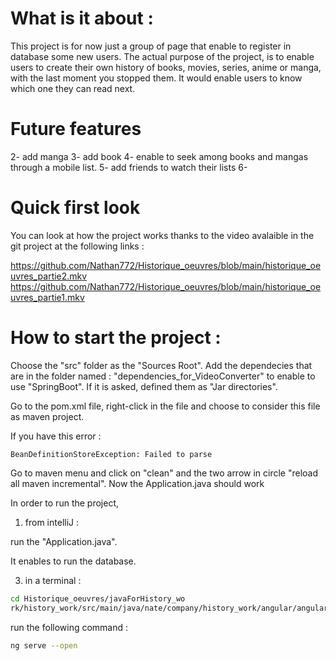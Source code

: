# What is it about : 

This project is for now just a group of page that enable to register in database 
some new users.
The actual purpose of the project, is to enable users to create their own history of books,
movies, series, anime or manga, with the last moment you stopped them.
It would enable users to know which one they can read next.

# Future features

2- add manga
3- add book
4- enable to seek among books and mangas through a mobile list.
5- add friends to watch their lists
6-

# Quick first look

You can look at how the project works thanks to the video avalaible in the git project at the following links :

https://github.com/Nathan772/Historique_oeuvres/blob/main/historique_oeuvres_partie2.mkv
https://github.com/Nathan772/Historique_oeuvres/blob/main/historique_oeuvres_partie1.mkv


# How to start the project :

Choose the "src" folder as the "Sources Root".
Add the dependecies that are in the folder named : 
"dependencies_for_VideoConverter"
to enable to use "SpringBoot".
If it is asked, defined them as "Jar directories".

Go to the pom.xml file, right-click in the file and choose to 
consider this file as maven project.

If you have this error :

```
BeanDefinitionStoreException: Failed to parse
```
Go to maven menu and click on "clean" and the two arrow in circle
"reload all maven incremental".
Now the Application.java should work


In order to run the project, 

1) from intelliJ :

run the "Application.java".

It enables to run the database.


3) in a terminal :
```bash 
cd Historique_oeuvres/javaForHistory_wo
rk/history_work/src/main/java/nate/company/history_work/angular/angularclient
```
run the following command : 
```bash
ng serve --open
```






